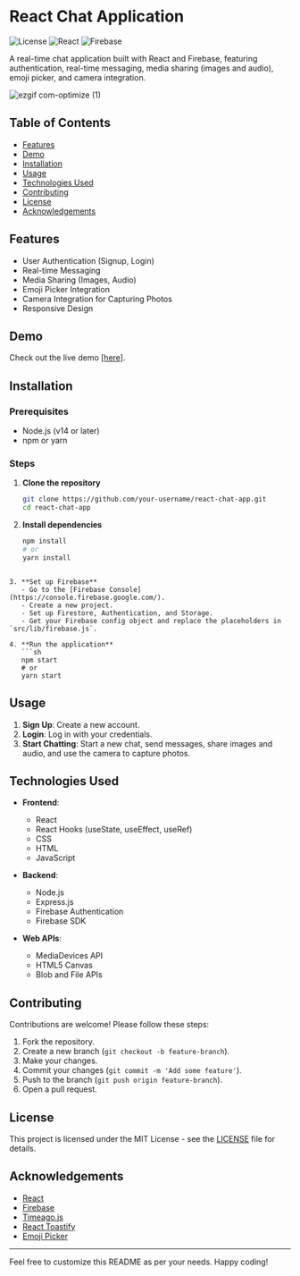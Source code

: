 # React Chat Application

![License](https://img.shields.io/badge/license-MIT-green)
![React](https://img.shields.io/badge/React-17.0.2-blue)
![Firebase](https://img.shields.io/badge/Firebase-9.6.1-orange)

A real-time chat application built with React and Firebase, featuring authentication, real-time messaging, media sharing (images and audio), emoji picker, and camera integration.

![ezgif com-optimize (1)](https://github.com/user-attachments/assets/d7ea7e61-9a53-49cb-9d98-d2ea2041f8c8)


## Table of Contents
- [Features](#features)
- [Demo](#demo)
- [Installation](#installation)
- [Usage](#usage)
- [Technologies Used](#technologies-used)
- [Contributing](#contributing)
- [License](#license)
- [Acknowledgements](#acknowledgements)

## Features
- User Authentication (Signup, Login)
- Real-time Messaging
- Media Sharing (Images, Audio)
- Emoji Picker Integration
- Camera Integration for Capturing Photos
- Responsive Design

## Demo
Check out the live demo <a href="https://www.chat.shubhamgarg.live/" target="_blank">[here]</a>.

## Installation

### Prerequisites
- Node.js (v14 or later)
- npm or yarn

### Steps
1. **Clone the repository**
   ```sh
   git clone https://github.com/your-username/react-chat-app.git
   cd react-chat-app
   ```

2. **Install dependencies**
   ```sh
   npm install
   # or
   yarn install
```

3. **Set up Firebase**
   - Go to the [Firebase Console](https://console.firebase.google.com/).
   - Create a new project.
   - Set up Firestore, Authentication, and Storage.
   - Get your Firebase config object and replace the placeholders in `src/lib/firebase.js`.

4. **Run the application**
   ```sh
   npm start
   # or
   yarn start
```



   ## Usage

1. **Sign Up**: Create a new account.
2. **Login**: Log in with your credentials.
3. **Start Chatting**: Start a new chat, send messages, share images and audio, and use the camera to capture photos.

## Technologies Used

- **Frontend**: 
  - React
  - React Hooks (useState, useEffect, useRef)
  - CSS
  - HTML
  - JavaScript

- **Backend**: 
  - Node.js
  - Express.js
  - Firebase Authentication
  - Firebase SDK

- **Web APIs**: 
  - MediaDevices API
  - HTML5 Canvas
  - Blob and File APIs

## Contributing

Contributions are welcome! Please follow these steps:

1. Fork the repository.
2. Create a new branch (`git checkout -b feature-branch`).
3. Make your changes.
4. Commit your changes (`git commit -m 'Add some feature'`).
5. Push to the branch (`git push origin feature-branch`).
6. Open a pull request.

## License

This project is licensed under the MIT License - see the [LICENSE](LICENSE) file for details.

## Acknowledgements

- [React](https://reactjs.org/)
- [Firebase](https://firebase.google.com/)
- [Timeago.js](https://timeago.org/)
- [React Toastify](https://github.com/fkhadra/react-toastify)
- [Emoji Picker](https://github.com/ealush/emoji-picker-react)

---

Feel free to customize this README as per your needs. Happy coding!
